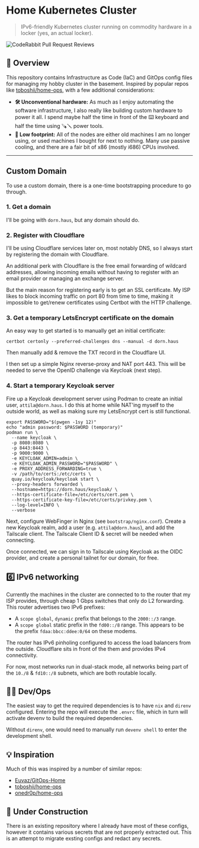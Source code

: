 # Home Kubernetes Cluster

> IPv6-friendly Kubernetes cluster running on commodity hardware in a locker (yes, an actual locker).

![CodeRabbit Pull Request Reviews](https://img.shields.io/coderabbit/prs/github/attilaolah/homelab?labelColor=171717&color=FF570A&link=https%3A%2F%2Fcoderabbit.ai&label=CodeRabbit+Reviews)

## 📖 Overview

This repository contains Infrastructure as Code (IaC) and GitOps config files for managing my hobby cluster in the
basement. Inspired by popular repos like [toboshii/home-ops], with a few additional considerations:


- **🛠️ Unconventional hardware:** As much as I enjoy automating the software infrastructure, I also really like
  building custom hardware to power it all. I spend maybe half the time in front of the ⌨️ keyboard and half the time
  using 🪚🪛 power tools.
- **🌳 Low footprint:** All of the nodes are either old machines I am no longer using, or used machines I bought for
  next to nothing. Many use passive cooling, and there are a fair bit of x86 (mostly i686) CPUs involved.

---

## Custom Domain

To use a custom domain, there is a one-time bootstrapping procedure to go through.

### 1. Get a domain

I'll be going with `dorn.haus`, but any domain should do.

### 2. Register with Cloudflare

I'll be using Cloudflare services later on, most notably DNS, so I always start by registering the domain with
Cloudflare.

An additional perk with Cloudflare is the free email forwarding of wildcard addresses, allowing incoming emails without
having to register with an email provider or managing an exchange server.

But the main reason for registering early is to get an SSL certificate. My ISP likes to block incoming traffic on port
80 from time to time, making it impossible to get/renew certificates using Certbot with the HTTP challenge.

### 3. Get a temporary LetsEncrypt certificate on the domain

An easy way to get started is to manually get an initial certificate:

```
certbot certonly --preferred-challenges dns --manual -d dorn.haus
```

Then manually add & remove the TXT record in the Cloudflare UI.

I then set up a simple Nginx reverse-proxy and NAT port 443. This will be needed to serve the OpenID challenge via
Keycloak (next step).

### 4. Start a temporary Keycloak server

Fire up a Keycloak development server using Podman to create an initial user, `attila@dorn.haus`. I do this at home
while NAT'ing myself to the outside world, as well as making sure my LetsEncrypt cert is still functional.

```
export PASSWORD="$(pwgen -1sy 12)"
echo "admin password: $PASSWORD (temporary)"
podman run \
  --name keycloak \
  -p 8080:8080 \
  -p 8443:8443 \
  -p 9000:9000 \
  -e KEYCLOAK_ADMIN=admin \
  -e KEYCLOAK_ADMIN_PASSWORD="$PASSWORD" \
  -e PROXY_ADDRESS_FORWARDING=true \
  -v /path/to/certs:/etc/certs \
  quay.io/keycloak/keycloak start \
  --proxy-headers forwarded \
  --hostname=https://dorn.haus/keycloak/ \
  --https-certificate-file=/etc/certs/cert.pem \
  --https-certificate-key-file=/etc/certs/privkey.pem \
  --log-level=INFO \
  --verbose
```

Next, configure WebFinger in Nginx (see `bootstrap/nginx.conf`). Create a new Keycloak realm, add a user (e.g.
`attila@dorn.haus`), and add the Tailscale client. The Tailscale Client ID & secret will be needed when connecting.

Once connected, we can sign in to Tailscale using Keycloak as the OIDC provider, and create a personal tailnet for our
domain, for free.

## 6️⃣ IPv6 networking

Currently the machines in the cluster are connected to to the router that my ISP provides, through cheap 1 Gbps
switches that only do L2 forwarding. This router advertises two IPv6 prefixes:

- A `scope global`, `dynamic` prefix that belongs to the `2000::/3` range.
- A `scope global` static prefix in the `fd00::/8` range. This appears to be the prefix `fdaa:bbcc:ddee:0/64` on these
modems.

The router has IPv6 pinholing configured to access the load balancers from the outside. Cloudflare sits in front of the
them and provides IPv4 connectivity.

For now, most networks run in dual-stack mode, all networks being part of the `10./8` & `fd10::/8` subnets, which are
both routable locally.

## 🧑‍💻️ Dev/Ops

The easiest way to get the required dependencies is to have `nix` and `direnv` configured. Entering the repo will
execute the `.envrc` file, which in turn will activate devenv to build the required dependencies.

Without `direnv`, one would need to manually run `devenv shell` to enter the development shell.

## 💡 Inspiration

Much of this was inspired by a number of similar repos:

- [Euvaz/GitOps-Home]
- [toboshii/home-ops]
- [onedr0p/home-ops]

[Euvaz/GitOps-Home]: https://github.com/Euvaz/GitOps-Home
[toboshii/home-ops]: https://github.com/toboshii/home-ops
[onedr0p/home-ops]: https://github.com/onedr0p/home-ops

## 🚧 Under Construction

There is an existing repository where I already have most of these configs, however it contains various secrets that
are not properly extracted out. This is an attempt to migrate exsting configs and redact any secrets.
